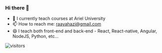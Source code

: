 ### Hi there 👋

- 🔭 I currently teach courses at Ariel University
- 📫 How to reach me: raayahazi@gmail.com
- 😄 I teach both front-end and back-end - React, React-native, Angular, NodeJS, Python, etc...

![visitors](https://visitor-badge.glitch.me/badge?page_id=RaayaKlein&left_color=green&right_color=red)


<!-- - 👯 I’m looking to collaborate on ... -->
<!-- - 🤔 I’m looking for help with ...
- 💬 Ask me about ... -->

<!-- - 😄 Pronouns: ...
- ⚡ Fun fact: ... -->
